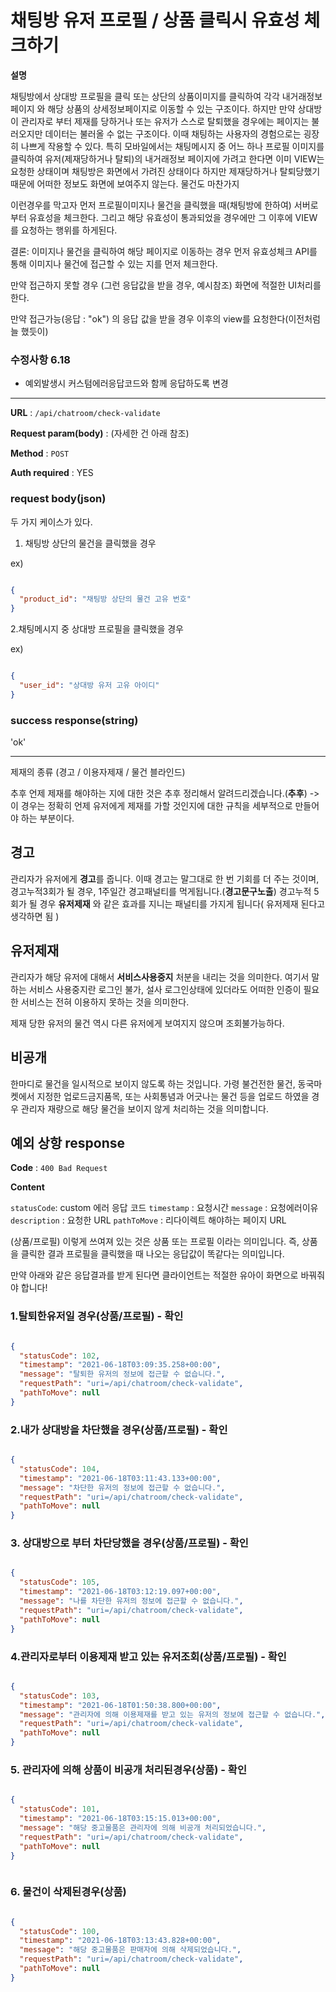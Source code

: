 # 채팅방 유저 프로필 / 상품 클릭시 유효성 체크하기


**설명**

채팅방에서 상대방 프로필을 클릭 또는 상단의 상품이미지를 클릭하여 각각 내거래정보페이지 와 해당 상품의 상세정보페이지로 이동할 수 있는 구조이다. 하지만 만약 상대방이 관리자로 부터
제재를 당하거나 또는 유저가 스스로 탈퇴했을 경우에는 페이지는 불러오지만 데이터는 불러올 수 없는 구조이다. 이때 채팅하는 사용자의 경험으로는 굉장히 나쁘게 작용할 수 있다. 특히 모바일에서는 채팅메시지 중 어느 하나 프로필 이미지를 클릭하여 유저(제재당하거나 탈퇴)의 내거래정보 페이지에 가려고 한다면 이미 VIEW는 요청한 상태이며 채팅방은 화면에서 가려진 상태이다 하지만 제재당하거나 탈퇴당했기 때문에 어떠한 정보도 화면에 보여주지 않는다. 물건도 마찬가지

이런경우를 막고자 먼저 프로필이미지나 물건을 클릭했을 때(채팅방에 한하여)
서버로부터 유효성을 체크한다. 그리고 해당 유효성이 통과되었을 경우에만
그 이후에 VIEW를 요청하는 행위를 하게된다.

결론:
이미지나 물건을 클릭하여 해당 페이지로 이동하는 경우 먼저 유효성체크 API를 통해 이미지나 물건에 접근할 수 있는 지를 먼저 체크한다.

만약 접근하지 못할 경우 (그런 응답값을 받을 경우, 예시참조) 화면에 적절한 UI처리를 한다.

만약 접근가능(응답 : "ok") 의 응답 값을 받을 경우 이후의 view를 요청한다(이전처럼 늘 했듯이)


### 수정사항 6.18
- 예외발생시 커스텀에러응답코드와 함께 응답하도록 변경




--- 

**URL** : `/api/chatroom/check-validate`

**Request param(body)** : (자세한 건 아래 참조)

**Method** : `POST`

**Auth required** : YES


### request body(json)
두 가지 케이스가 있다.

1. 채팅방 상단의 물건을 클릭했을 경우

ex)

```json

{
  "product_id": "채팅방 상단의 물건 고유 번호"
}

```


2.채팅메시지 중 상대방 프로필을 클릭했을 경우

ex)

```json

{
  "user_id": "상대방 유저 고유 아이디"
}

```



### success response(string)

'ok'


---

제재의 종류 (경고 / 이용자제재 / 물건 블라인드)

추후 언제 제재를 해야하는 지에 대한 것은 추후 정리해서 알려드리겠습니다.(**추후**) -> 이 경우는 정확히 언제 유저에게 제재를 가할 것인지에 대한
규칙을 세부적으로 만들어야 하는 부분이다.


## **경고**
관리자가 유저에게 **경고**를 줍니다. 이때 경고는 말그대로 한 번 기회를 더 주는 것이며, 경고누적3회가 될 경우, 1주일간 경고패널티를 먹게됩니다.(**경고문구노출**)
경고누적 5회가 될 경우 **유저제재** 와 같은 효과를 지니는 패널티를 가지게 됩니다( 유저제재 된다고 생각하면 됨 )



## **유저제재**
관리자가 해당 유저에 대해서 **서비스사용중지** 처분을 내리는 것을 의미한다. 여기서 말하는 서비스 사용중지란 로그인 불가, 설사 로그인상태에 있더라도 어떠한 인증이 필요한 서비스는 전혀 이용하지 못하는 것을 의미한다.

제재 당한 유저의 물건 역시 다른 유저에게 보여지지 않으며 조회불가능하다.


## **비공개**
한마디로 물건을 일시적으로 보이지 않도록 하는 것입니다. 가령 불건전한 물건, 동국마켓에서 지정한 업로드금지품목, 또는 사회통념과 어긋나는 물건 등을 업로드 하였을 경우 관리자 재량으로 해당 물건을 보이지 않게 처리하는 것을 의미합니다.



## 예외 상항 response

**Code** : `400 Bad Request`

**Content**

`statusCode`: custom 에러 응답 코드
`timestamp` : 요청시간
`message` : 요청에러이유
`description` : 요청한 URL
`pathToMove` : 리다이렉트 해야하는 페이지 URL

(상품/프로필) 이렇게 쓰여져 있는 것은 상품 또는 프로필 이라는 의미입니다.
즉, 상품을 클릭한 결과 프로필을 클릭했을 때 나오는 응답값이 똑같다는 의미입니다.

만약 아래와 같은 응답결과를 받게 된다면 클라이언트는 적절한 유아이 화면으로 바꿔줘야 합니다!


### 1.탈퇴한유저일 경우(상품/프로필) - 확인

```json

{
  "statusCode": 102,
  "timestamp": "2021-06-18T03:09:35.258+00:00",
  "message": "탈퇴한 유저의 정보에 접근할 수 없습니다.",
  "requestPath": "uri=/api/chatroom/check-validate",
  "pathToMove": null
}

```


### 2.내가 상대방을 차단했을 경우(상품/프로필) - 확인

```json

{
  "statusCode": 104,
  "timestamp": "2021-06-18T03:11:43.133+00:00",
  "message": "차단한 유저의 정보에 접근할 수 없습니다.",
  "requestPath": "uri=/api/chatroom/check-validate",
  "pathToMove": null
}


```


### 3. 상대방으로 부터 차단당했을 경우(상품/프로필) - 확인

```json

{
  "statusCode": 105,
  "timestamp": "2021-06-18T03:12:19.097+00:00",
  "message": "나를 차단한 유저의 정보에 접근할 수 없습니다.",
  "requestPath": "uri=/api/chatroom/check-validate",
  "pathToMove": null
}

```


### 4.관리자로부터 이용제재 받고 있는 유저조회(상품/프로필) - 확인

```json

{
  "statusCode": 103,
  "timestamp": "2021-06-18T01:50:38.800+00:00",
  "message": "관리자에 의해 이용제재를 받고 있는 유저의 정보에 접근할 수 없습니다.",
  "requestPath": "uri=/api/chatroom/check-validate",
  "pathToMove": null
}

```


### 5. 관리자에 의해 상품이 비공개 처리된경우(상품) - 확인

```json

{
  "statusCode": 101,
  "timestamp": "2021-06-18T03:15:15.013+00:00",
  "message": "해당 중고물품은 관리자에 의해 비공개 처리되었습니다.",
  "requestPath": "uri=/api/chatroom/check-validate",
  "pathToMove": null
}



```


### 6. 물건이 삭제된경우(상품) 

```json

{
  "statusCode": 100,
  "timestamp": "2021-06-18T03:13:43.828+00:00",
  "message": "해당 중고물품은 판매자에 의해 삭제되었습니다.",
  "requestPath": "uri=/api/chatroom/check-validate",
  "pathToMove": null
}

```